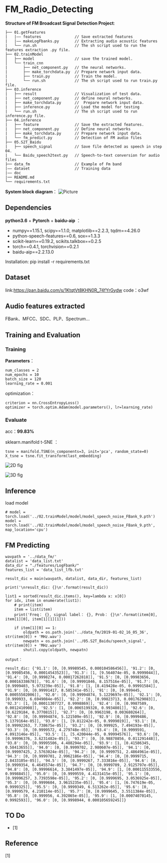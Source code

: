 # FM_Radio_Detecting

**Structure of FM Broadcast Signal Detection Project**:

    ├── 01.getFeatures
    |   |—— features               // Save extracted features
    |   |—— makeLogFbanks.py       // Extracting audio acoustic features
    |   └── run.sh                 // The sh script used to run the features extraction .py file.
    ├── 02.trainModel         
    │   ├── model                  // save the trained model. 
    │   └── train_cnn     
    |       ├── net_component.py   // the neural networks.
    |       ├── make_torchdata.py  // Prepare network input data.
    |       ├── train.py           // Train the model. 
    |       └── run.sh             // The sh script used to run train.py file.  
    ├── 03.inference 
    |   ├── result                 // Visualization of test data.   
    |   ├── net_component.py       // define neural networks.
    |   ├── make_torchdata.py      //  Prepare network input data.
    |   ├── inference.py           // Load the model for testing
    |   └── run.sh                 // The sh script used to run inference.py file.
    ├── 04.inference 
    |   ├── feature                // Save the extracted features. 
    |   ├── net_component.py       // Define neural networks
    |   ├── make_torchdata.py      // Prepare network input data. 
    |   └── fm_predict.py          // Detection of FM audio files
    ├── 05.S2T_Baidu 
    |   ├── speech_signal          // Save file detected as speech in step 04. 
    |   └── Baidu_speech2text.py   // Speech-to-text conversion for audio files
    ├── data_fm                    // Example of Fm band
    |—— dataset                    // Training data
    |—— doc                        
    |── README.md
    └── requirements.txt             
  
**System block diagram**：
![Picture](./docs/1.png)

## Dependencies

**python3.6** + **Pytorch** + **baidu-aip** ：

* numpy==1.15.1, scipy==1.1.0, matplotlib==2.2.3, tqdm==4.26.0
* python-speech-features==0.6, sox==1.3.3
* scikit-learn==0.19.2, scikits.talkbox==0.2.5 
* torch==0.4.1, torchvision==0.2.1
* baidu-aip==2.2.13.0

Installation: pip install -r requirements.txt

## Dataset
link:https://pan.baidu.com/s/1KtqtVt8KHN0R_74fYrGydw code：o3wf

## Audio features extracted
FBank、MFCC、SDC、PLP、Spectrum...

## Training and Evaluation

### Training

**Parameters**：

    num_classes = 2
    num_epochs = 10
    batch_size = 120
    learning_rate = 0.001
        
optimization：

    criterion = nn.CrossEntropyLoss()
    optimizer = torch.optim.Adam(model.parameters(), lr=learning_rate)

### Evaluate
acc：**99.83%** 

sklearn.manifold t-SNE ：

    tsne = manifold.TSNE(n_components=3, init='pca', random_state=0)
    X_tsne = tsne.fit_transform(last_embedding)

![2D fig](./docs/3.gif)

![3D fig](./docs/4.gif)


## Inference
load model

    # model = torch.load('../02.trainModel/model/model_speech_noise_FBank_9.pth')
    model = torch.load('../02.trainModel/model/model_speech_noise_FBank_9.pth', map_location='cpu')

## FM Predicting

    wavpath = '../data_fm/'
    datalist = 'data_list.txt'
    data_dir = "./features/LogFbank/"
    features_list = 'data_list_lfb.txt'

    result_dic = main(wavpath, datalist, data_dir, features_list)

    print('\nresult_dic: {}\n'.format(result_dic))

    list1 = sorted(result_dic.items(), key=lambda x: x[0])
    for idx, item in enumerate(list1):
        # print(item)
        item = list(item)
        print('Freq： {}, signal label： {}, Prob： {}\n'.format(item[0], item[1][0], item[1][1][1]))

        if item[1][0] == 1:
            oldpath = os.path.join('../data_fm/2019-01-02_16_05_36', str(item[0]) + 'MHz.wav')
            newpatn = os.path.join('../05.S2T_Baidu/speech_signal', str(item[0]) + 'MHz.wav')
            shutil.copy(oldpath, newpatn)
    
    output：
         
    result_dic: {'91.1': [0, [0.99989545, 0.000104586456]], '91.2': [0, [0.99985456, 0.00014543523]], '91.3': [1, [9.564074e-05, 0.9999044]], '91.4': [0, [0.9998274, 0.00017262818]], '91.5': [0, [0.99983656, 0.00016338678]], '91.6': [0, [0.99991846, 8.157516e-05]], '91.7': [0, [0.9999403, 5.973239e-05]], '91.8': [1, [8.419428e-05, 0.99991584]], '91.9': [0, [0.99991417, 8.585341e-05]], '91': [0, [0.999445, 0.00055502006]], '92.0': [0, [0.99994874, 5.1229697e-05]], '92.1': [0, [0.999933, 6.6949084e-05]], '92.2': [0, [0.99823713, 0.0017629083]], '92.3': [1, [0.00011307727, 0.9998869]], '92.4': [0, [0.9987589, 0.0012410908]], '92.5': [1, [0.0065199328, 0.9934801]], '92.6': [0, [0.6229184, 0.3770815]], '92.7': [0, [0.9963198, 0.003680264]], '92.8': [0, [0.99994874, 5.121509e-05]], '92.9': [0, [0.9999486, 5.1379164e-05]], '93.0': [1, [9.812242e-05, 0.9999019]], '93.1': [0, [0.99992263, 7.738675e-05]], '93.2': [0, [0.999925, 7.494193e-05]], '93.3': [0, [0.9999572, 4.279748e-05]], '93.4': [0, [0.9999591, 4.0913146e-05]], '93.5': [1, [5.420044e-05, 0.99994576]], '93.6': [0, [0.99996376, 3.6231482e-05]], '93.7': [0, [0.98870856, 0.011291448]], '93.8': [0, [0.99995506, 4.488294e-05]], '93.9': [1, [0.41586345, 0.58413655]], '94.0': [0, [0.9999702, 2.980607e-05]], '94.1': [0, [0.99997425, 2.5763024e-05]], '94.2': [0, [0.9999751, 2.4864961e-05]], '94.3': [0, [0.9999701, 2.9962186e-05]], '94.4': [0, [0.9999715, 2.8433105e-05]], '94.5': [0, [0.9999267, 7.333816e-05]], '94.6': [0, [0.9999354, 6.4645574e-05]], '94.7': [0, [0.9999709, 2.9125797e-05]], '94.8': [0, [0.99996614, 3.3841497e-05]], '94.9': [1, [0.000115533556, 0.9998845]], '95.0': [0, [0.9999559, 4.4131415e-05]], '95.1': [0, [0.99996257, 3.7393598e-05]], '95.2': [0, [0.9999695, 3.0536925e-05]], '95.3': [0, [0.9999604, 3.9615235e-05]], '95.4': [1, [6.747619e-05, 0.9999325]], '95.5': [0, [0.9999349, 6.513262e-05]], '95.6': [0, [0.9999579, 4.210114e-05]], '95.7': [0, [0.9999645, 3.5511384e-05]], '95.8': [0, [0.999956, 4.392865e-05]], '95.9': [1, [0.00074070145, 0.9992593]], '96.0': [0, [0.9998944, 0.000105659245]]}

## TO Do
- [1]

## Reference
[1]
